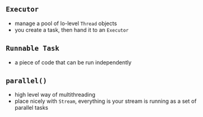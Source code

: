 ## `Executor`
- manage a pool of lo-level `Thread` objects
- you create a task, then hand it to an `Executor`

## `Runnable Task`
- a piece of code that can be run independently

## `parallel()`
- high level way of multithreading
- place nicely with `Stream`, everything is your stream is running as a set of parallel tasks